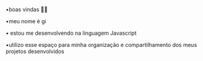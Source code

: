 •boas vindas 💋💋
 
 •meu nome é gi 

• estou me desenvolvendo na linguagem Javascript

 •utilizo esse espaço para minha organização e compartilhamento dos meus projetos desenvolvidos 
